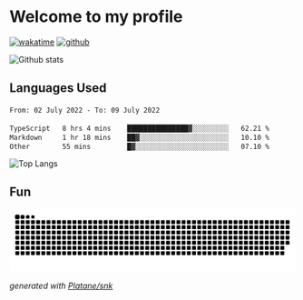 # Welcome to my profile

[![wakatime](https://wakatime.com/badge/user/82c377cd-a54c-404c-b7df-177b313ca539.svg)](https://wakatime.com/@82c377cd-a54c-404c-b7df-177b313ca539)
[![github](https://img.shields.io/github/followers/xinthose?logo=github&style=plastic)](https://github.com/alanhamlett?tab=followers)

![Github stats](https://github-readme-stats.vercel.app/api?username=xinthose&show_icons=true&theme=radical&count_private=true)

## Languages Used

<!--START_SECTION:waka-->

```text
From: 02 July 2022 - To: 09 July 2022

TypeScript   8 hrs 4 mins    ███████████████▓░░░░░░░░░   62.21 %
Markdown     1 hr 18 mins    ██▓░░░░░░░░░░░░░░░░░░░░░░   10.10 %
Other        55 mins         █▓░░░░░░░░░░░░░░░░░░░░░░░   07.10 %
```

<!--END_SECTION:waka-->

![Top Langs](https://github-readme-stats.vercel.app/api/top-langs/?username=xinthose)

## Fun
![github contribution grid snake animation](https://raw.githubusercontent.com/xinthose/xinthose/output/github-contribution-grid-snake.svg)

_generated with [Platane/snk](https://github.com/Platane/snk)_
